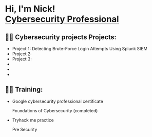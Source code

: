 <h1>Hi, I'm Nick! <br/><a  <a href="https://www.linkedin.com/in/nikolaos-sotiriou-6a5b1b384/">Cybersecurity Professional</a>

<h2>👨‍💻 Cybersecurity projects  Projects:</h2>

  - Project 1: Detecting Brute-Force Login Attempts Using Splunk SIEM
  - Project 2: 
  - Project 3:
  - 
  - 
  -
<h2>👨‍💻 Training:</h2>

  - Google cybersecurity professional certificate
    
     Foundations of Cybersecurity (completed) 
    
  - Tryhack me practice

      Pre Security
    
  

